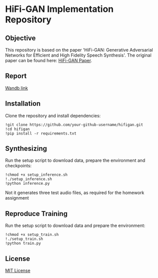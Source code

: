 # HiFi-GAN Implementation Repository

## Objective

This repository is based on the paper  'HiFi-GAN: Generative Adversarial Networks for Efficient and High Fidelity Speech Synthesis'. The original paper can be found here: [HiFi-GAN Paper](https://arxiv.org/abs/2010.05646).

## Report

[Wandb link](https://wandb.ai/kitsuyomi/dla-hw-4/reports/HiFi-GAN-Implementation--Vmlldzo2MTc3MzMz)

## Installation

Clone the repository and install dependencies:

```
!git clone https://github.com/your-github-username/hifigan.git
!cd hifigan
!pip install -r requirements.txt
```

## Synthesizing

Run the setup script to download data, prepare the environment and checkpoints:

```
!chmod +x setup_inference.sh
!./setup_inference.sh
!python inference.py
```

Not it generates three test audio files, as required for the homework assignment

## Reproduce Training

Run the setup script to download data and prepare the environment:

```
!chmod +x setup_train.sh
!./setup_train.sh
!python train.py
```

## License

[MIT License](LICENSE)
